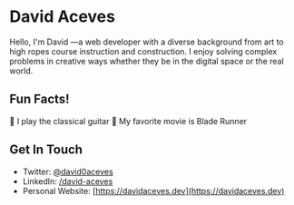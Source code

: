 # David Aceves 

Hello, I'm David —a web developer with a diverse background from art to high ropes course instruction and construction. I enjoy solving complex problems in creative ways whether they be in the digital space or the real world.


## Fun Facts!
🎵 I play the classical guitar
🎥 My favorite movie is Blade Runner

## Get In Touch

- Twitter: [@david0aceves](https://twitter.com/david0aceves)
- LinkedIn: [/david-aceves](https://www.linkedin.com/in/david-aceves)
- Personal Website: [https://davidaceves.dev](https://davidaceves.dev)
